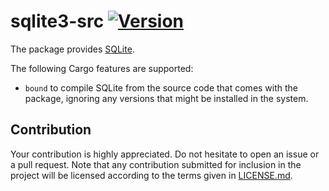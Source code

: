 # sqlite3-src [![Version][version-img]][version-url]

The package provides [SQLite][1].

The following Cargo features are supported:

* `bound` to compile SQLite from the source code that comes with the package,
  ignoring any versions that might be installed in the system.

## Contribution

Your contribution is highly appreciated. Do not hesitate to open an issue or a
pull request. Note that any contribution submitted for inclusion in the project
will be licensed according to the terms given in [LICENSE.md](LICENSE.md).

[1]: https://sqlite.org

[version-img]: https://img.shields.io/crates/v/sqlite3-src.svg
[version-url]: https://crates.io/crates/sqlite3-src
